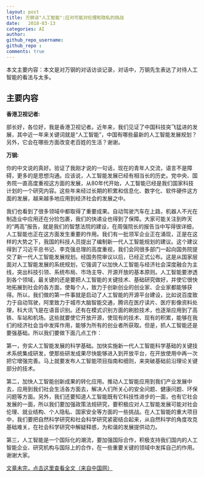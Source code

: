 ```yaml
---
layout: post
title: 万钢谈"人工智能":应对可能对伦理和隐私的挑战
date:   2018-03-13
categories: AI
author: 
github_repo_username: 
github_repo : 
comments: true
---
```


本文主要内容：本文是对万钢的对话访谈记录，对话中，万钢先生表达了对待人工智能的看法与太多。

<!-- more -->

## 主要内容

**香港卫视记者:**

部长好，各位好，我是香港卫视记者。近年来，我们见证了中国科技突飞猛进的发展，其中近一年来关键词就是“人工智能”，中国有哪些最新的人工智能发展规划？另外，它会在哪些方面改变老百姓的生活？谢谢。

**万钢:**

你的中文说的真好。验证了我刚才说的一句话，现在的青年人交流，语言不是障碍，更多的是思想沟通。应该说，人工智能发展已经有相当长的历史。党中央、国务院一直高度重视这方面的发展，从80年代开始，人工智能已经是我们国家科技计划的一个研究内容。这些年来经过长期的积累和信息化、数字化、软件硬件这方面的发展，越来越多地应用到经济社会的发展之中。

我们也看到了很多领域中都取得了重要成果。自动驾驶汽车在上路，机器人不光在制造业中应用还在分捡包裹，我们的快递业也得到了保障。大家可能关注到昨天的“两高”报告，就是我们的智慧法院的建设，在周强院长的报告当中写得很详细，人工智能也正在这方面发生重要的作用。我们有一批领军企业正在涌现，正是在这样的大势之下，我国的科技人员提出了编制新一代人工智能规划的建议。这个建议得到了习近平总书记、李克强总理的高度重视，我们会同很多部门一起向国务院提交了新一代人工智能发展规划。经国务院审议以后，已经正式公布。这是从国家层面对人工智能发展的系统规划，它强调了以加快人工智能与经济社会深度融合为主线，突出科技引领、系统布局、市场主导、开源开放的基本原则。人工智能要渗透到各个领域，最关键的还是要把人工智能的关键技术、基础研究做好，并使它很快地拓展到社会的各方面，使每个人，致力于创新创业的创业家、企业家都能够获得。所以，我们做的第一件事就是启动了人工智能的开源平台建设，比如说百度致力于自动驾驶，阿里致力于城市大脑智能交通，腾讯在医疗读片、医疗影像资料处理，科大讯飞是在语音识别。还有在模式识别方面的刷脸技术，也逐渐应用到了高铁、车站和机场。这些就要使它开放开源，使现有的技术、现有的积累，能够在我们的经济社会当中发挥作用，能够为所有的创业者所获取。但是，抓人工智能还是要强基础。所以我们要做下面几点工作：

第一，夯实人工智能发展的科学基础。加快实施新一代人工智能科学基础的关键技术系统集成研发，使那些研发成果尽快能够进入到开放平台，在开放使用中再一次把它增强完善。马上就要发布人工智能项目指南和细则，来突破基础前沿理论关键部分的技术。

第二，加快人工智能创新成果的转化应用。推动人工智能应用到我们产业发展中去，应用到我们社会生活各方面去，解决人们所关心的安全问题、健康问题、环保问题等方面。另外，我们还要知道人工智能既有它科技性进步的一面，也有它社会发展的一面，所以我们要加强政策法规研究，要积极应对人工智能发展可能对社会伦理、就业结构、个人隐私、国家安全等方面的一些挑战。在人工智能的重大项目中，我们要把自然科学研究和社会科学研究紧密结合起来，从自然科学的角度攻克基础难关，在社会科学研究中解疑释惑，为和谐的发展提供动力。

第三，人工智能是一个国际化的潮流，要加强国际合作，积极支持我们国内的人工智能企业、研究机构与国际上的合作，在一些重要关键的领域中发挥自己的作用。谢谢大家。

[文章未完，点击这里查看全文（来自中国网）](https://3g.163.com/news/article/DCHJ83A50001875N.html#adaptation=pc)
